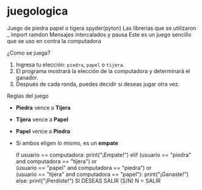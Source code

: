 # juegologica
Juego de piedra papel o tigera spyder(pyton)
Las librerias que se utilizaron _ import ramdon
Mensajes intercalados y pausa 
Este es un juego sencillo que se uso en contra la computadora 

¿Como se juega?
1. Ingresa tu elección: `piedra`, `papel` o `tijera`.
2. El programa mostrará la elección de la computadora y determinará el ganador.
3. Después de cada ronda, puedes decidir si deseas jugar otra vez.
   
 Reglas del juego
 
- **Piedra** vence a **Tijera**
- **Tijera** vence a **Papel**
- **Papel** vence a **Piedra**
- Si ambos eligen lo mismo, es un **empate**
  
    if usuario == computadora:
        print("¡Empate!")
    elif (usuario == "piedra" and computadora == "tijera") or \
         (usuario == "papel" and computadora == "piedra") or \
         (usuario == "tijera" and computadora == "papel"):
        print("¡Ganaste!")
    else:
        print("¡Perdiste!")
  SI DESEAS SALIR (S/N)
  N = SALIR 
